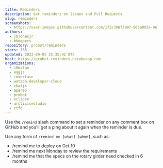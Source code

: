 ```yaml
---
title: Reminders
description: Set reminders on Issues and Pull Requests
slug: reminders
screenshots:
  - https://user-images.githubusercontent.com/173/30673997-505a993a-9e77-11e7-8f0f-d5a606816e8e.png
authors:
  - jbjonesjr
  - bkeepers
repository: probot/reminders
stars: 136
updated: 2022-09-05 21:35:42 UTC
host: https://probot-reminders.herokuapp.com
organizations:
  - i0natan
  - eggjs
  - invertase
  - watson-developer-cloud
  - chaijs
  - apereo
  - probot
  - eclipse
  - arcticicestudio
  - rtfd
---
```


Use the `/remind` slash command to set a reminder on any comment box on GitHub and you'll get a ping about it again when the reminder is due.

Use any form of `/remind me [what] [when]`, such as:

- /remind me to deploy on Oct 10
- /remind me next Monday to review the requirements
- /remind me that the specs on the rotary girder need checked in 6 months
